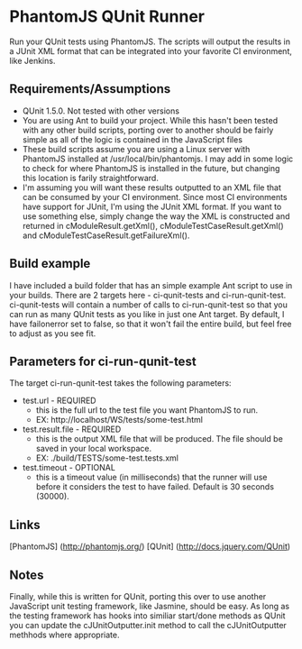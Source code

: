 # PhantomJS QUnit Runner

Run your QUnit tests using PhantomJS.  The scripts will output the results in a JUnit XML format that can be integrated into your favorite CI environment, like Jenkins.

## Requirements/Assumptions

* QUnit 1.5.0.  Not tested with other versions
* You are using Ant to build your project.  While this hasn't been tested with any other build scripts, porting over to another should be fairly simple as all of the logic is contained in the JavaScript files
* These build scripts assume you are using a Linux server with PhantomJS installed at /usr/local/bin/phantomjs.  I may add in some logic to check for where PhantomJS is installed in the future, but changing this location is farily straightforward.
* I'm assuming you will want these results outputted to an XML file that can be consumed by your CI environment.  Since most CI environments have support for JUnit, I'm using the JUnit XML format.  If you want to use something else, simply change the way the XML is constructed and returned in cModuleResult.getXml(), cModuleTestCaseResult.getXml() and cModuleTestCaseResult.getFailureXml().

## Build example

I have included a build folder that has an simple example Ant script to use in your builds.  There are 2 targets here - ci-qunit-tests and ci-run-qunit-test.  ci-qunit-tests will contain a number of calls to ci-run-qunit-test so that you can run as many QUnit tests as you like in just one Ant target.  By default, I have failonerror set to false, so that it won't fail the entire build, but feel free to adjust as you see fit.

## Parameters for ci-run-qunit-test

The target ci-run-qunit-test takes the following parameters:
* test.url - REQUIRED
    * this is the full url to the test file you want PhantomJS to run.
	* EX: http://localhost/WS/tests/some-test.html
* test.result.file - REQUIRED
    * this is the output XML file that will be produced.  The file should be saved in your local workspace.
	* EX: ./build/TESTS/some-test.tests.xml
* test.timeout - OPTIONAL
    * this is a timeout value (in milliseconds) that the runner will use before it considers the test to have failed.  Default is 30 seconds (30000).
	
## Links
[PhantomJS] (http://phantomjs.org/)
[QUnit] (http://docs.jquery.com/QUnit)

## Notes

Finally, while this is written for QUnit, porting this over to use another JavaScript unit testing framework, like Jasmine, should be easy.  As long as the testing framework has hooks into similiar start/done methods as QUnit you can update the cJUnitOutputter.init method to call the cJUnitOutputter methhods where appropriate.